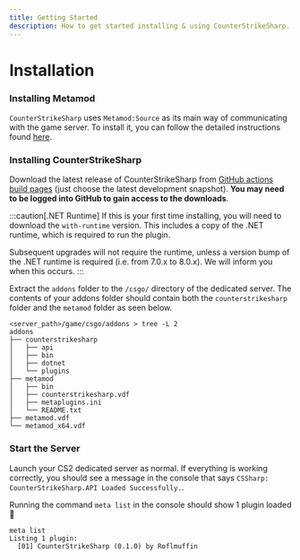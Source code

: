 ```yaml
---
title: Getting Started
description: How to get started installing & using CounterStrikeSharp.
---
```


# Installation

### Installing Metamod

`CounterStrikeSharp` uses `Metamod:Source` as its main way of communicating with the game server. To install it, you can follow the detailed instructions found <a href="https://cs2.poggu.me/metamod/installation/" target="_blank">here</a>.

### Installing CounterStrikeSharp

Download the latest release of CounterStrikeSharp from <a href="https://github.com/roflmuffin/CounterStrikeSharp/actions" target="_blank">GitHub actions build pages</a> (just choose the latest development snapshot). __You may need to be logged into GitHub to gain access to the downloads__.

:::caution[.NET Runtime]
If this is your first time installing, you will need to download the `with-runtime` version. This includes a copy of the .NET runtime, which is required to run the plugin. 

Subsequent upgrades will not require the runtime, unless a version bump of the .NET runtime is required (i.e. from 7.0.x to 8.0.x). We will inform you when this occurs.
:::

Extract the `addons` folder to the `/csgo/` directory of the dedicated server. The contents of your addons folder should contain both the `counterstrikesharp` folder and the `metamod` folder as seen below.

```shell
<server_path>/game/csgo/addons > tree -L 2
addons
├── counterstrikesharp
│   ├── api
│   ├── bin
│   ├── dotnet
│   └── plugins
├── metamod
│   ├── bin
│   ├── counterstrikesharp.vdf
│   ├── metaplugins.ini
│   └── README.txt
├── metamod.vdf
└── metamod_x64.vdf
```

### Start the Server

Launch your CS2 dedicated server as normal. If everything is working correctly, you should see a message in the console that says `CSSharp: CounterStrikeSharp.API Loaded Successfully.`.

Running the command `meta list` in the console should show 1 plugin loaded 🎉

```shell
meta list
Listing 1 plugin:
  [01] CounterStrikeSharp (0.1.0) by Roflmuffin
```